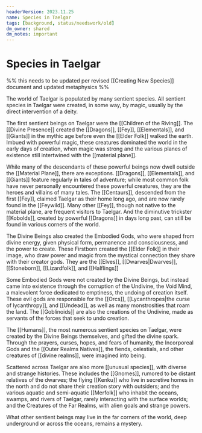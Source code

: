 ```yaml
---
headerVersion: 2023.11.25
name: Species in Taelgar
tags: [background, status/needswork/old]
dm_owner: shared
dm_notes: important
---
```

# Species in Taelgar

%% this needs to be updated per revised [[Creating New Species]] document and updated metaphysics %%

The world of Taelgar is populated by many sentient species. All sentient species in Taelgar were created, in some way, by magic, usually by the direct intervention of a deity.  

The first sentient beings on Taelgar were the [[Children of the Riving]]. The [[Divine Presence]] created the [[Dragons]], [[Fey]], [[Elementals]], and [[Giants]] in the mythic age before even the [[Elder Folk]] walked the earth. Imbued with powerful magic, these creatures dominated the world in the early days of creation, when magic was strong and the various planes of existence still intertwined with the [[material plane]]. 

While many of the descendants of these powerful beings now dwell outside the [[Material Plane]], there are exceptions. [[Dragons]], [[Elementals]], and [[Giants]] feature regularly in tales of adventure; while most common folk have never personally encountered these powerful creatures, they are the heroes and villains of many tales. The [[Centaurs]], descended from the first [[Fey]], claimed Taelgar as their home long ago, and are now rarely found in the [[Feywild]]. Many other [[Fey]], though not native to the material plane, are frequent visitors to Taelgar. And the diminutive trickster [[Kobolds]], created by powerful [[Dragons]] in days long past, can still be found in various corners of the world. 

The Divine Beings also created the Embodied Gods, who were shaped from divine energy, given physical form, permanence and consciousness, and the power to create. These Firstborn created the [[Elder Folk]] in their image, who draw power and magic from the mystical connection they share with their creator gods. They are the [[Elves]], [[Dwarves|Dwarves]], [[Stoneborn]], [[Lizardfolk]], and [[Halflings]]

Some Embodied Gods were not created by the Divine Beings, but instead came into existence through the corruption of the Undivine, the Void Mind, a malevolent force dedicated to emptiness, the undoing of creation itself. These evil gods are responsible for the [[Orcs]], [[Lycanthropes|the curse of lycanthropy]], and [[Undead]], as well as many monstrosities that roam the land. The [[Goblinoids]] are also the creations of the Undivine, made as servants of the forces that seek to undo creation. 

The [[Humans]], the most numerous sentient species on Taelgar, were created by the Divine Beings themselves, and gifted the divine spark. Through the prayers, curses, hopes, and fears of humanity, the Incorporeal Gods and the [[Outer Realms Natives]], the fiends, celestials, and other creatures of [[divine realms]], were imagined into being.

Scattered across Taelgar are also more [[unusual species]], with diverse and strange histories. These includes the [[Gnomes]], rumored to be distant relatives of the dwarves; the flying [[Kenku]] who live in secretive homes in the north and do not share their creation story with outsiders; and the various aquatic and semi-aquatic [[Merfolk]] who inhabit the oceans, swamps, and rivers of Taelgar, rarely interacting with the surface worlds; and the Creatures of the Far Realms, with alien goals and strange powers. 

What other sentient beings may live in the far corners of the world, deep underground or across the oceans, remains a mystery. 